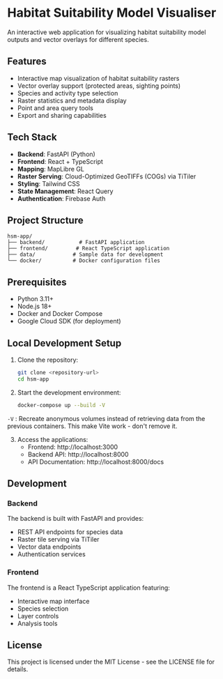 # Habitat Suitability Model Visualiser

An interactive web application for visualizing habitat suitability model outputs and vector overlays for different species.

## Features

- Interactive map visualization of habitat suitability rasters
- Vector overlay support (protected areas, sighting points)
- Species and activity type selection
- Raster statistics and metadata display
- Point and area query tools
- Export and sharing capabilities

## Tech Stack

- **Backend**: FastAPI (Python)
- **Frontend**: React + TypeScript
- **Mapping**: MapLibre GL
- **Raster Serving**: Cloud-Optimized GeoTIFFs (COGs) via TiTiler
- **Styling**: Tailwind CSS
- **State Management**: React Query
- **Authentication**: Firebase Auth

## Project Structure

```
hsm-app/
├── backend/           # FastAPI application
├── frontend/         # React TypeScript application
├── data/            # Sample data for development
└── docker/          # Docker configuration files
```

## Prerequisites

- Python 3.11+
- Node.js 18+
- Docker and Docker Compose
- Google Cloud SDK (for deployment)

## Local Development Setup

1. Clone the repository:
   ```bash
   git clone <repository-url>
   cd hsm-app
   ```

2. Start the development environment:
   ```bash
   docker-compose up --build -V
   ```
`-V` : Recreate anonymous volumes instead of retrieving data from the previous containers.
This make Vite work - don't remove it.

3. Access the applications:
   - Frontend: http://localhost:3000
   - Backend API: http://localhost:8000
   - API Documentation: http://localhost:8000/docs

## Development

### Backend

The backend is built with FastAPI and provides:
- REST API endpoints for species data
- Raster tile serving via TiTiler
- Vector data endpoints
- Authentication services

### Frontend

The frontend is a React TypeScript application featuring:
- Interactive map interface
- Species selection
- Layer controls
- Analysis tools

## License

This project is licensed under the MIT License - see the LICENSE file for details.